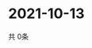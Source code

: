 # 2021-10-13
  共 0条

  <!-- BEGIN -->
  <!-- 最后更新时间Wed Oct 13 2021 15:03:40 GMT+0000 (Coordinated Universal Time) -->
  
  <!-- END -->
  
  